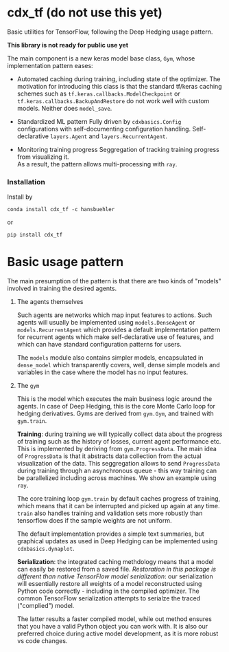 # cdx_tf (do not use this yet)
Basic utilities for TensorFlow, following the Deep Hedging usage pattern.

**This library is not ready for public use yet**

The main component is a new keras model base class, `Gym`, whose implementation pattern eases:
* Automated caching during training, including state of the optimizer.
  The motivation for introducing this class is that the standard tf/keras caching schemes such as `tf.keras.callbacks.ModelCheckpoint` or `tf.keras.callbacks.BackupAndRestore` do not work well with custom models. Neither does `model_save`.
  
* Standardized ML pattern
  Fully driven by `cdxbasics.Config` configurations with self-documenting configuration handling. Self-declarative `layers.Agent` and `layers.RecurrentAgent`.

* Monitoring training progress 
  Seggregation of tracking training progress from visualizing it.<br>
  As a result, the pattern allows multi-processing with `ray`.

    
### Installation

Install by

    conda install cdx_tf -c hansbuehler

or

    pip install cdx_tf

# Basic usage pattern

The main presumption of the pattern is that there are two kinds of "models" involved in training the desired agents.
1) The agents themselves

   Such agents are networks which map input features to actions. Such agents will usually be implemented using `models.DenseAgent` or `models.RecurrentAgent` which provides a default implementation pattern for recurrent agents which make self-declarative use of features, and which can have standard configuration patterns for users.

   The `models` module also contains simpler models, encapsulated in `dense_model` which transparently covers, well, dense simple models and variables in the case where the model has no input features. 

2) The `gym`

   This is the model which executes the main business logic around the agents. In case of Deep Hedging, this is the core Monte Carlo loop for hedging derivatives. Gyms are derived from `gym.Gym`, and trained with `gym.train`. 

   **Training**: during training we will typically collect data about the progress of training such as the history of losses,  current agent performance etc. This is implemented by deriving from `gym.ProgressData`. The main idea of `ProgressData` is that it abstracts data collection from the actual visualization of the data. This seggregation allows to send `ProgressData` during training through an asynchronous queue - this way training can be parallelized including across machines. We show an example using `ray`.
   
   The core training loop `gym.train` by default caches progress of training, which means that it can be interrupted and picked up again at any time. `train` also handles training and validation sets more robustly than tensorflow does if the sample weights are not uniform.

   The default implementation provides a simple text summaries, but graphical updates as used in Deep Hedging can be implemented using `cdxbasics.dynaplot`.

   **Serialization**: the integrated caching methdology means that a model can easily be restored from a saved file. _Restoration in this package is different than native TensorFlow model serialization_: our serialization will essentially restore all weights of a model reconstructed using Python code correctly - including in the compiled optimizer. The common TensorFlow serialization attempts to serialze the traced ("complied") model. 

   The latter results a faster compiled model, while out method ensures that you have a valid Python object you can work with. It is also our preferred choice during active model development, as it is more robust vs code changes.
